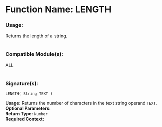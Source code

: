 # Function Name: LENGTH

### Usage:
Returns the length of a string.
<br><br>

### Compatible Module(s):
ALL
<br><br>

### Signature(s):

```
LENGTH( String TEXT )
```
**Usage:** Returns the number of characters in the text string operand `TEXT`.<br>
**Optional Parameters:**<br>
**Return Type:** `Number`<br>
**Required Context:**<br>
<br>